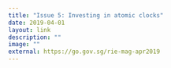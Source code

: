 ```yaml
---
title: "Issue 5: Investing in atomic clocks"
date: 2019-04-01
layout: link
description: ""
image: ""
external: https://go.gov.sg/rie-mag-apr2019
---
```

